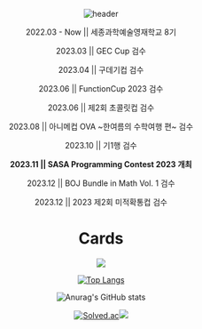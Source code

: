 <div align="center">

![header](https://capsule-render.vercel.app/api?type=waving&color=A0CAFF&height=250&section=header&text=SOROHUE&fontSize=60&fontColor=ffffff)
  
2022.03 - Now || 세종과학예술영재학교 8기
 
2023.03 || GEC Cup 검수
  
2023.04 || 구데기컵 검수

2023.06 || FunctionCup 2023 검수

2023.06 || 제2회 초콜릿컵 검수

2023.08 || 아니메컵 OVA ~한여름의 수학여행 편~ 검수

2023.10 || 기1행 검수

**2023.11 || SASA Programming Contest 2023 개최**

2023.12 || BOJ Bundle in Math Vol. 1 검수

2023.12 || 2023 제2회 미적확통컵 검수
  
# Cards
<a href="https://github.com/sorohue"><img src="https://hits.seeyoufarm.com/api/count/incr/badge.svg?url=https://github.com/sorohue&count_bg=%23000000&title_bg=%23000000&icon=github.svg&icon_color=%23E7E7E7&title=GitHub&edge_flat=false)"/></a>

[![Top Langs](https://github-readme-stats.vercel.app/api/top-langs/?username=sorohue)](https://github.com/sorohue/github-readme-stats)

![Anurag's GitHub stats](https://github-readme-stats.vercel.app/api?username=sorohue&show_icons=true&theme=tokyonight)

[![Solved.ac](http://mazassumnida.wtf/api/v2/generate_badge?boj=sorohue)](https://solved.ac/sorohue)<img src="http://mazandi.herokuapp.com/api?handle=sorohue&theme=cold"/>

</div>

